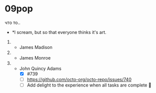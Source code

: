 # 09pop
что то..  
* *l scream, but so that everyone thinks it's art.
1. + James Madison
2. + James Monroe
3. + John Quincy Adams
     - [x] #739
     - [ ] https://github.com/octo-org/octo-repo/issues/740
     - [ ] Add delight  to the experience when all tasks are complete :tada:
